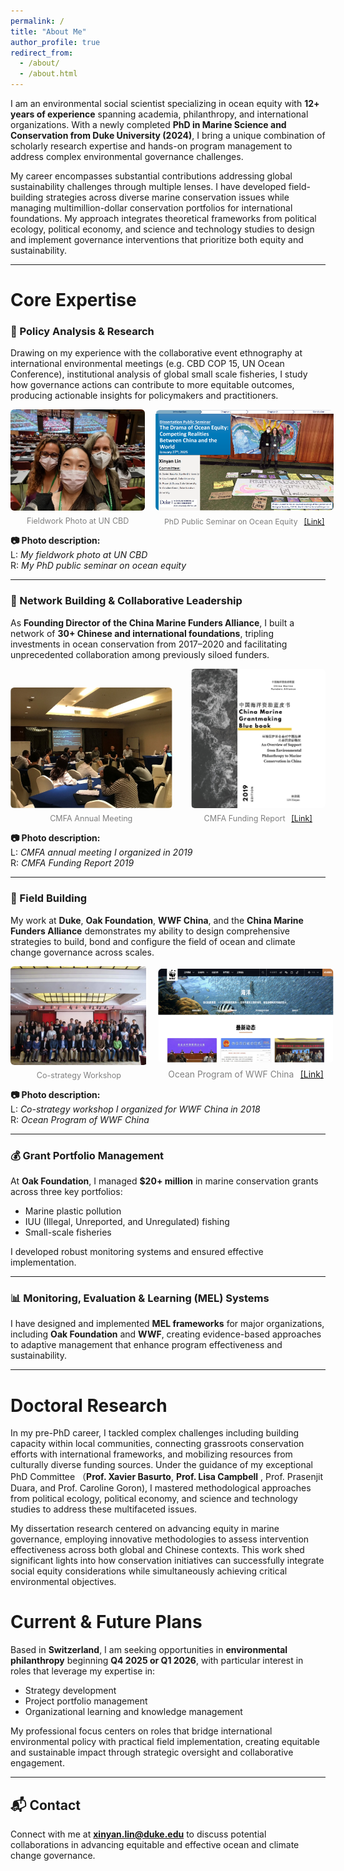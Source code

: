 ```yaml
---
permalink: /
title: "About Me"
author_profile: true
redirect_from: 
  - /about/
  - /about.html
---
```


I am an environmental social scientist specializing in ocean equity with **12+ years of experience** spanning academia, philanthropy, and international organizations. With a newly completed **PhD in Marine Science and Conservation from Duke University (2024)**, I bring a unique combination of scholarly research expertise and hands-on program management to address complex environmental governance challenges.

My career encompasses substantial contributions addressing global sustainability challenges through multiple lenses. I have developed field-building strategies across diverse marine conservation issues while managing multimillion-dollar conservation portfolios for international foundations. My approach integrates theoretical frameworks from political ecology, political economy, and science and technology studies to design and implement governance interventions that prioritize both equity and sustainability.

---

# Core Expertise

### 🧭 Policy Analysis & Research

Drawing on my experience with the collaborative event ethnography at international environmental meetings (e.g. CBD COP 15, UN Ocean Conference), institutional analysis of global small scale fisheries, I study how governance actions can contribute to more equitable outcomes, producing actionable insights for policymakers and practitioners.

<div style="display: flex; justify-content: center; gap: 30px; align-items: flex-end;">
  <!-- 左图 -->
  <figure style="width: 300px; margin: 0;">
    <div style="text-align: left;">
      <img src="/files/1-UN-CBD.png" alt="UN CBD" style="width: 100%; height: auto; border-radius: 6px;">
    </div>
    <figcaption style="display: block; width: 100%; text-align: center; font-size: 0.9em; color: gray; margin-top: 6px;">
          Fieldwork Photo at UN CBD
    </figcaption>
  </figure>

  <!-- 右图 -->
  <figure style="width: 360px; margin: 0; transform: scale(1.1); transform-origin: bottom;">
    <div style="text-align: right;">
      <img src="/files/2-Public-Seminar.png" alt="Public Seminar" style="width: 100%; height: auto; border-radius: 6px;">
    </div>
    <figcaption style="display: block; width: 100%; text-align: center; font-size: 0.8em; color: gray; margin-top: 6px;">
      PhD Public Seminar on Ocean Equity
      <a href="https://duke.hosted.panopto.com/Panopto/Pages/Viewer.aspx?id=20e01a6c-e289-4d3c-9fc7-b272018246ea&query=xinyan%20lin" 
         target="_blank" style="text-decoration: underline; margin-left: 6px;">
        [Link]
      </a>
    </figcaption>
  </figure>
</div>

**📷 Photo description:**  
L: *My fieldwork photo at UN CBD*  
R: *My PhD public seminar on ocean equity*

---

### 🤝 Network Building & Collaborative Leadership

As **Founding Director of the China Marine Funders Alliance**, I built a network of **30+ Chinese and international foundations**, tripling investments in ocean conservation from 2017–2020 and facilitating unprecedented collaboration among previously siloed funders.
<div style="display: flex; justify-content: center; gap: 30px; align-items: flex-end;">
  <!-- 左图 -->
  <figure style="width: 360px; margin: 0;">
    <div style="text-align: left;">
      <img src="/files/3-annual-meeting.png" alt="CMFA annual meeting" style="width: 100%; height: auto; border-radius: 6px;">
    </div>
    <figcaption style="display: block; width: 100%; text-align: center; font-size: 0.9em; color: gray; margin-top: 6px;">
      CMFA Annual Meeting 
    </figcaption>
  </figure>

  <!-- 右图 -->
  <figure style="width: 300px; margin: 0; transform: scale(1.0); transform-origin: bottom;">
    <div style="text-align: right;">
      <img src="/files/4-Funding.png" alt="CMFA Funding Report" style="width: 100%; height: auto; border-radius: 6px;">
    </div>
    <figcaption style="display: block; width: 100%; text-align: center; font-size: 0.9em; color: gray; margin-top: 6px;">
      CMFA Funding Report
      <a href="http://www.aihaiyang.org/wp-content/uploads/2019/10/China Marine Grantmaking Bluebook 2019.pdf" 
         target="_blank" style="text-decoration: underline; margin-left: 6px;">
        [Link]
      </a>
    </figcaption>
  </figure>
</div>

**📷 Photo description:**  
L: *CMFA annual meeting I organized in 2019*  
R: *CMFA Funding Report 2019*

---

### 🌊 Field Building

My work at **Duke**, **Oak Foundation**, **WWF China**, and the **China Marine Funders Alliance** demonstrates my ability to design comprehensive  strategies to build, bond and configure the field of ocean and climate change governance across scales.

<div style="display: flex; justify-content: center; gap: 30px; align-items: flex-end;">
  <!-- 左图 -->
  <figure style="width: 300px; margin: 0;">
    <div style="text-align: left;">
      <img src="/files/5-workshop.png" alt="Co-strategy workshop" style="width: 100%; height: auto; border-radius: 6px;">
    </div>
    <figcaption style="display: block; width: 100%; text-align: center; font-size: 0.9em; color: gray; margin-top: 6px;">
      Co-strategy Workshop
    </figcaption>
  </figure>

  <!-- 右图 -->
  <figure style="width: 350px; margin: 0; transform: scale(1.1); transform-origin: bottom;">
    <div style="text-align: right;">
      <img src="/files/6-WWF.png" alt="Ocean Program of WWF China" style="width: 100%; height: auto; border-radius: 6px;">
    </div>
    <figcaption style="display: block; width: 100%; text-align: center; font-size: 0.9em; color: gray; margin-top: 6px;">
      Ocean Program of WWF China
      <a href="https://www.wwfchina.org/work?id=6" 
         target="_blank" style="text-decoration: underline; margin-left: 6px;">
        [Link]
      </a>
    </figcaption>
  </figure>
</div>

**📷 Photo description:**  
L: *Co-strategy workshop I organized for WWF China in 2018*  
R: *Ocean Program of WWF China*

---

### 💰 Grant Portfolio Management

At **Oak Foundation**, I managed **$20+ million** in marine conservation grants across three key portfolios:
- Marine plastic pollution  
- IUU (Illegal, Unreported, and Unregulated) fishing  
- Small-scale fisheries  

I developed robust monitoring systems and ensured effective implementation.

---

### 📊 Monitoring, Evaluation & Learning (MEL) Systems

I have designed and implemented **MEL frameworks** for major organizations, including **Oak Foundation** and **WWF**, creating evidence-based approaches to adaptive management that enhance program effectiveness and sustainability.

---

# Doctoral Research

In my pre-PhD career, I tackled complex challenges including building capacity within local communities, connecting grassroots conservation efforts with international frameworks, and mobilizing resources from culturally diverse funding sources. Under the guidance of my exceptional PhD Committee （**Prof. Xavier Basurto**, **Prof. Lisa Campbell** , Prof. Prasenjit Duara, and Prof. Caroline Goron), I mastered methodological approaches from political ecology, political economy, and science and technology studies to address these multifaceted issues.

My dissertation research centered on advancing equity in marine governance, employing innovative methodologies to assess intervention effectiveness across both global and Chinese contexts. This work shed significant lights into how conservation initiatives can successfully integrate social equity considerations while simultaneously achieving critical environmental objectives.



# Current & Future Plans

Based in **Switzerland**, I am seeking opportunities in **environmental philanthropy** beginning **Q4 2025 or Q1 2026**, with particular interest in roles that leverage my expertise in:
- Strategy development
- Project portfolio management
- Organizational learning and knowledge management

My professional focus centers on roles that bridge international environmental policy with practical field implementation, creating equitable and sustainable impact through strategic oversight and collaborative engagement.

---

## 📬 Contact

Connect with me at **xinyan.lin@duke.edu** to discuss potential collaborations in advancing equitable and effective ocean and climate change governance.
